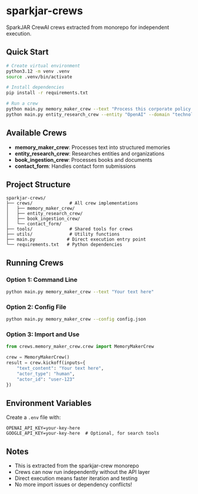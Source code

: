 # sparkjar-crews

SparkJAR CrewAI crews extracted from monorepo for independent execution.

## Quick Start

```bash
# Create virtual environment
python3.12 -m venv .venv
source .venv/bin/activate

# Install dependencies
pip install -r requirements.txt

# Run a crew
python main.py memory_maker_crew --text "Process this corporate policy into memories"
python main.py entity_research_crew --entity "OpenAI" --domain "technology"
```

## Available Crews

- **memory_maker_crew**: Processes text into structured memories
- **entity_research_crew**: Researches entities and organizations
- **book_ingestion_crew**: Processes books and documents
- **contact_form**: Handles contact form submissions

## Project Structure

```
sparkjar-crews/
├── crews/              # All crew implementations
│   ├── memory_maker_crew/
│   ├── entity_research_crew/
│   ├── book_ingestion_crew/
│   └── contact_form/
├── tools/              # Shared tools for crews
├── utils/              # Utility functions
├── main.py            # Direct execution entry point
└── requirements.txt   # Python dependencies
```

## Running Crews

### Option 1: Command Line
```bash
python main.py memory_maker_crew --text "Your text here"
```

### Option 2: Config File
```bash
python main.py memory_maker_crew --config config.json
```

### Option 3: Import and Use
```python
from crews.memory_maker_crew.crew import MemoryMakerCrew

crew = MemoryMakerCrew()
result = crew.kickoff(inputs={
    "text_content": "Your text here",
    "actor_type": "human",
    "actor_id": "user-123"
})
```

## Environment Variables

Create a `.env` file with:
```
OPENAI_API_KEY=your-key-here
GOOGLE_API_KEY=your-key-here  # Optional, for search tools
```

## Notes

- This is extracted from the sparkjar-crew monorepo
- Crews can now run independently without the API layer
- Direct execution means faster iteration and testing
- No more import issues or dependency conflicts!